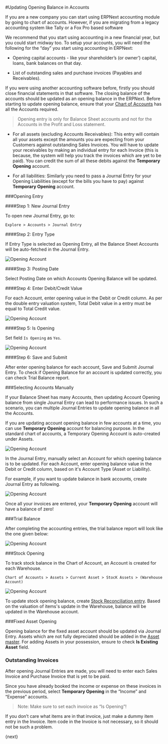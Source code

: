<!-- add-breadcrumbs -->
#Updating Opening Balance in Accounts

If you are a new company you can start using ERPNext accounting module by going to chart of accounts. However, if you are migrating from a legacy accounting system like Tally or a Fox Pro based software

We recommend that you start using accounting in a new financial year, but you could start midway too. To setup your accounts, you will need the following for the “day” you start using accounting in ERPNext:

* Opening capital accounts - like your shareholder’s (or owner’) capital, loans, bank balances on that day.

* List of outstanding sales and purchase invoices (Payables and Receivables).

If you were using another accounting software before, firstly you should close financial statements in that software. The closing balance of the accounts should be updated as an opening balance in the ERPNext. Before starting to update opening balance, ensure that your [Chart of Accounts](/docs/user/manual/en/accounts/chart-of-accounts.html) has all the Accounts required.

> Opening entry is only for Balance Sheet accounts and not for the Accounts in the Profit and Loss statement.

  * For all assets (excluding Accounts Receivables): This entry will contain all your assets except the amounts you are expecting from your Customers against outstanding Sales Invoices. You will have to update your receivables by making an individual entry for each Invoice (this is because, the system will help you track the invoices which are yet to be paid). You can credit the sum of all these debits against the **Temporary Opening** account.
  
  * For all liabilities: Similarly you need to pass a Journal Entry for your Opening Liabilities (except for the bills you have to pay) against **Temporary Opening** account.

###Opening Entry

####Step 1: New Journal Entry

To open new Journal Entry, go to:

`Explore > Accounts > Journal Entry`

####Step 2: Entry Type

If Entry Type is selected as Opening Entry, all the Balance Sheet Accounts will be auto-fetched in the Journal Entry.

<img class="screenshot" alt="Opening Account" src="/docs/assets/img/accounts/opening-account-1.png">

####Step 3: Posting Date

Select Posting Date on which Accounts Opening Balance will be updated.

####Step 4: Enter Debit/Credit Value

For each Account, enter opening value in the Debit or Credit column. As per the double entry valuation system, Total Debit value in a entry must be equal to Total Credit value.

<img class="screenshot" alt="Opening Account" src="/docs/assets/img/accounts/opening-6.png">

####Step 5: Is Opening

Set field `Is Opening` as `Yes`.

<img class="screenshot" alt="Opening Account" src="/docs/assets/img/accounts/opening-3.png">

####Step 6: Save and Submit

After enter opening balance for each account, Save and Submit Journal Entry. To check if Opening Balance for an account is updated correctly, you can check Trial Balance report.

###Selecting Accounts Manually

If your Balance Sheet has many Accounts, then updating Account Opening balance from single Journal Entry can lead to performance issues. In such a scenario, you can multiple Journal Entries to update opening balance in all the Accounts.

If you are updating account opening balance in few accounts at a time, you can use **Temporary Opening** account for balancing purpose. In the standard chart of accounts, a Temporary Opening Account is auto-created under Assets.

<img class="screenshot" alt="Opening Account" src="/docs/assets/img/accounts/opening-7.png">

In the Journal Entry, manually select an Account for which opening balance is to be updated. For each Account, enter opening balance value in the Debit or Credit column, based on it's Account Type (Asset or Liability).

For example, if you want to update balance in bank accounts, create Journal Entry as following.

<img class="screenshot" alt="Opening Account" src="/docs/assets/img/accounts/opening-2.png">

Once all your invoices are entered, your **Temporary Opening** account will have a balance of zero!

###Trial Balance

After completing the accounting entries, the trial balance report will look like the one given below:

<img class="screenshot" alt="Opening Account" src="/docs/assets/img/accounts/opening-4.png">

###Stock Opening

To track stock balance in the Chart of Account, an Account is created for each Warehouse.

`Chart of Accounts > Assets > Current Asset > StocK Assets > (Warehouse Account)`

<img class="screenshot" alt="Opening Account" src="/docs/assets/img/accounts/opening-5.png">

To update stock opening balance, create [Stock Reconciliation entry](/docs/user/manual/en/stock/opening-stock.html). Based on the valuation of items's update in the Warehouse, balance will be updated in the Warehouse account.

###Fixed Asset Opening

Opening balance for the fixed asset account should be updated via Journal Entry. Assets which are not fully depreciated should be added in the [Asset master](/docs/user/manual/en/accounts/managing-fixed-assets.html). For adding Assets in your possession, ensure to check **Is Existing Asset** field.

### Outstanding Invoices

After opening Journal Entries are made, you will need to enter each Sales Invoice and Purchase Invoice that is yet to be paid.

Since you have already booked the income or expense on these invoices in the previous period, select **Temporary Opening** in the “Income” and “Expense” accounts.

> Note: Make sure to set each invoice as “Is Opening”!

If you don’t care what items are in that invoice, just make a dummy item entry in the Invoice. Item code in the Invoice is not necessary, so it should not be such a problem.

{next}
